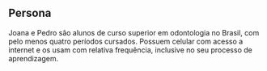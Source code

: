 ## Persona

Joana e Pedro são alunos de curso superior em odontologia no Brasil,
com pelo menos quatro períodos cursados. Possuem
celular com acesso a internet e os usam com relativa
frequência, inclusive no seu processo de aprendizagem.


